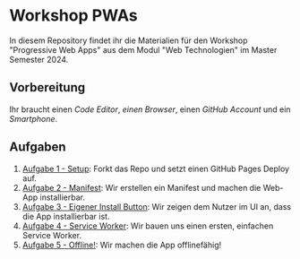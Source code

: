 # Workshop PWAs

In diesem Repository findet ihr die Materialien für den Workshop "Progressive Web Apps" aus dem Modul "Web Technologien" im Master Semester 2024.

## Vorbereitung
Ihr braucht einen _Code Editor_, _einen Browser_, einen _GitHub Account_ und ein _Smartphone_.

## Aufgaben

1. [Aufgabe 1 - Setup](./Aufgabe_1/README.md): Forkt das Repo und setzt einen GitHub Pages Deploy auf.
2. [Aufgabe 2 - Manifest](./Aufgabe_2/README.md): Wir erstellen ein Manifest und machen die Web-App installierbar.
2. [Aufgabe 3 - Eigener Install Button](./Aufgabe_3/README.md): Wir zeigen dem Nutzer im UI an, dass die App installierbar ist.
3. [Aufgabe 4 - Service Worker](./Aufgabe_4/README.md): Wir bauen uns einen ersten, einfachen Service Worker.
4. [Aufgabe 5 - Offline!](./Aufgabe_5/README.md): Wir machen die App offlinefähig!
